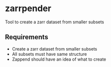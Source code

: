 # zarrpender

Tool to create a zarr dataset from smaller subsets

## Requirements

* Create a zarr dataset from smaller subsets
* All subsets must have same structure
* Zappend should have an idea of what to create